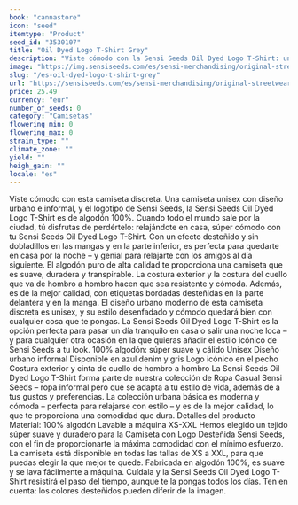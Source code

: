 ```yaml
---
book: "cannastore"
icon: "seed"
itemtype: "Product"
seed_id: "3530107"
title: "Oil Dyed Logo T-Shirt Grey"
description: "Viste cómodo con la Sensi Seeds Oil Dyed Logo T-Shirt: unisex con un diseño urbano e informal y el icónico logo de Sensi Seeds. ¡Compra online ahora!"
image: "https://img.sensiseeds.com/es/sensi-merchandising/original-streetwear/oil-dyed-logo-t-shirt-grey-image.png"
slug: "/es-oil-dyed-logo-t-shirt-grey"
url: "https://sensiseeds.com/es/sensi-merchandising/original-streetwear/oil-dyed-logo-t-shirt-grey?a_aid=cannastore"
price: 25.49
currency: "eur"
number_of_seeds: 0
category: "Camisetas"
flowering_min: 0
flowering_max: 0
strain_type: ""
climate_zone: ""
yield: ""
heigh_gain: ""
locale: "es"
---
```

Viste cómodo con esta camiseta discreta. Una camiseta unisex con diseño urbano e informal, y el logotipo de Sensi Seeds, la Sensi Seeds Oil Dyed Logo T-Shirt es de algodón 100%. Cuando todo el mundo sale por la ciudad, tú disfrutas de perdértelo: relajándote en casa, súper cómodo con tu Sensi Seeds Oil Dyed Logo T-Shirt. Con un efecto desteñido y sin dobladillos en las mangas y en la parte inferior, es perfecta para quedarte en casa por la noche – y genial para relajarte con los amigos al día siguiente. El algodón puro de alta calidad te proporciona una camiseta que es suave, duradera y transpirable. La costura exterior y la costura del cuello que va de hombro a hombro hacen que sea resistente y cómoda. Además, es de la mejor calidad, con etiquetas bordadas desteñidas en la parte delantera y en la manga. El diseño urbano moderno de esta camiseta discreta es unisex, y su estilo desenfadado y cómodo quedará bien con cualquier cosa que te pongas. La Sensi Seeds Oil Dyed Logo T-Shirt es la opción perfecta para pasar un día tranquilo en casa o salir una noche loca – y para cualquier otra ocasión en la que quieras añadir el estilo icónico de Sensi Seeds a tu look. 100% algodón: súper suave y cálido Unisex Diseño urbano informal Disponible en azul denim y gris Logo icónico en el pecho Costura exterior y cinta de cuello de hombro a hombro La Sensi Seeds Oil Dyed Logo T-Shirt forma parte de nuestra colección de Ropa Casual Sensi Seeds – ropa informal pero que se adapta a tu estilo de vida, además de a tus gustos y preferencias. La colección urbana básica es moderna y cómoda – perfecta para relajarse con estilo – y es de la mejor calidad, lo que te proporciona una comodidad que dura. Detalles del producto Material: 100% algodón Lavable a máquina XS-XXL Hemos elegido un tejido súper suave y duradero para la Camiseta con Logo Desteñida Sensi Seeds, con el fin de proporcionarte la máxima comodidad con el mínimo esfuerzo. La camiseta está disponible en todas las tallas de XS a XXL, para que puedas elegir la que mejor te quede. Fabricada en algodón 100%, es suave y se lava fácilmente a máquina. Cuídala y la Sensi Seeds Oil Dyed Logo T-Shirt resistirá el paso del tiempo, aunque te la pongas todos los días. Ten en cuenta: los colores desteñidos pueden diferir de la imagen.
